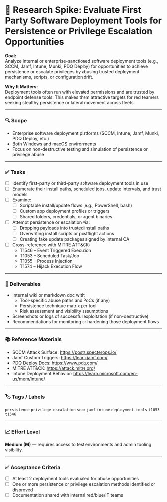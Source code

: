 # 🧬 Research Spike: Evaluate First Party Software Deployment Tools for Persistence or Privilege Escalation Opportunities

**Goal:**  
Analyze internal or enterprise-sanctioned software deployment tools (e.g., SCCM, Jamf, Intune, Munki, PDQ Deploy) for opportunities to achieve persistence or escalate privileges by abusing trusted deployment mechanisms, scripts, or configuration drift.

**Why It Matters:**  
Deployment tools often run with elevated permissions and are trusted by endpoint defense tools. This makes them attractive targets for red teamers seeking stealthy persistence or lateral movement across fleets.

---

### 🔍 Scope
- Enterprise software deployment platforms (SCCM, Intune, Jamf, Munki, PDQ Deploy, etc.)
- Both Windows and macOS environments
- Focus on non-destructive testing and simulation of persistence or privilege abuse

---

### ✅ Tasks
- [ ] Identify first-party or third-party software deployment tools in use
- [ ] Enumerate their install paths, scheduled jobs, update intervals, and trust models
- [ ] Examine:
  - [ ] Scriptable install/update flows (e.g., PowerShell, bash)
  - [ ] Custom app deployment profiles or triggers
  - [ ] Shared folders, credentials, or agent binaries
- [ ] Attempt persistence or escalation via:
  - [ ] Dropping payloads into trusted install paths
  - [ ] Overwriting install scripts or postflight actions
  - [ ] Creating fake update packages signed by internal CA
- [ ] Cross-reference with MITRE ATT&CK:
  - T1546 – Event Triggered Execution
  - T1053 – Scheduled Task/Job
  - T1055 – Process Injection
  - T1574 – Hijack Execution Flow

---

### 🎯 Deliverables
- Internal wiki or markdown doc with:
  - Tool-specific abuse paths and PoCs (if any)
  - Persistence technique matrix per tool
  - Risk assessment and visibility assumptions
- Screenshots or logs of successful exploitation (if non-destructive)
- Recommendations for monitoring or hardening those deployment flows

---

### 📚 Reference Materials
- SCCM Attack Surface: https://posts.specterops.io/
- Jamf Custom Triggers: https://learn.jamf.com/
- PDQ Deploy Docs: https://www.pdq.com/
- MITRE ATT&CK: https://attack.mitre.org/
- Intune Deployment Behavior: https://learn.microsoft.com/en-us/mem/intune/

---

### 🏷️ Tags / Labels
`persistence` `privilege-escalation` `sccm` `jamf` `intune` `deployment-tools` `t1053` `t1546`

---

### 📈 Effort Level
**Medium (M)** — requires access to test environments and admin tooling visibility.

---

### ✅ Acceptance Criteria
- [ ] At least 2 deployment tools evaluated for abuse opportunities
- [ ] One or more persistence or privilege escalation methods identified or disproved
- [ ] Documentation shared with internal red/blue/IT teams
